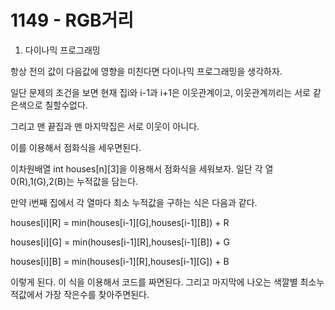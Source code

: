 # 1149 - RGB거리

1. 다이나믹 프로그래밍

항상 전의 값이 다음값에 영향을 미친다면 다이나믹 프로그래밍을 생각하자.

일단 문제의 조건을 보면 현재 집i와 i-1과 i+1은 이웃관계이고, 이웃관계끼리는 서로 같은색으로 칠할수없다.

그리고 맨 끝집과 맨 마지막집은 서로 이웃이 아니다.

이를 이용해서 점화식을 세우면된다.

이차원배열 int houses\[n\]\[3\]을 이용해서 점화식을 세워보자. 일단 각 열 0(R),1(G),2(B)는 누적값을 담는다.

만약 i번째 집에서 각 열마다 최소 누적값을 구하는 식은 다음과 같다.

houses\[i\]\[R\] = min(houses\[i-1\][G],houses\[i-1\][B]) + R

houses\[i\]\[G\] = min(houses\[i-1\][R],houses\[i-1\][B]) + G

houses\[i\]\[B\] = min(houses\[i-1\][R],houses\[i-1\][G]) + B

이렇게 된다. 이 식을 이용해서 코드를 짜면된다. 그리고 마지막에 나오는 색깔별 최소누적값에서 가장 작은수를 찾아주면된다.